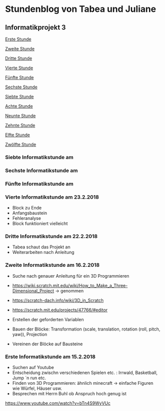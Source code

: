 # <a name="Inhaltsverzeichnis"></a> Stundenblog von Tabea und Juliane

## Informatikprojekt 3


[Erste Stunde](#eins)

[Zweite Stunde](#zwei)

[Dritte Stunde](#drei)

[Vierte Stunde](#vier)

[Fünfte Stunde](#fünf)

[Sechste Stunde](#sechs)

[Siebte Stunde](#sieben)

[Achte Stunde](#acht)

[Neunte Stunde](#neun)

[Zehnte Stunde](#zehn)

[Elfte Stunde](#elf)

[Zwölfte Stunde](#zwölf)


### <a name="sieben"></a>Siebte Informatikstunde am 


### <a name="sechs"></a>Sechste Informatikstunde am 


### <a name="fünf"></a>Fünfte Informatikstunde am 


### <a name="vier"></a>Vierte Informatikstunde am 23.2.2018
- Block zu Ende
- Anfangsbaustein
- Fehleranalyse
- Block funktioniert vielleicht

### <a name="drei"></a>Dritte Informatikstunde am 22.2.2018
- Tabea schaut das Projekt an
- Weiterarbeiten nach Anleitung


### <a name="zwei"></a>Zweite Informatikstunde am 16.2.2018
- Suche nach genauer Anleitung für ein 3D Programmieren

- https://wiki.scratch.mit.edu/wiki/How_to_Make_a_Three-Dimensional_Project -> genommen

- https://scratch-dach.info/wiki/3D_in_Scratch
- https://scratch.mit.edu/projects/47766/#editor
- Erstellen der geforderten Variablen
- Bauen der Blöcke: Transformation (scale, translation, rotation (roll, pitch, yaw)), Projection
- Vereinen der Blöcke auf Bausteine 




### <a name="eins"></a>Erste Informatikstunde am 15.2.2018
- Suchen auf Youtube
- Entscheidung zwischn verschiedenen Spielen etc. : Irrwald, Basketball, Jump ´n run etc.
- Finden von 3D Programmieren: ähnlich minecraft -> einfache Figuren wie Würfel, Häuser usw.
- Besprechen mit Herrn Buhl ob Anspruch hoch genug ist

https://www.youtube.com/watch?v=bTn4S9WyVUc
